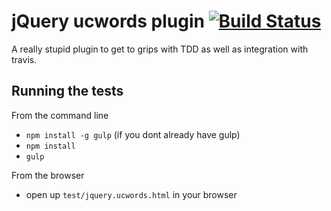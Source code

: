 # jQuery ucwords plugin [![Build Status](https://travis-ci.org/alanablett/jquery-ucwords.svg?branch=master)](https://travis-ci.org/alanablett/jquery-ucwords)

A really stupid plugin to get to grips with TDD as well as integration with travis.

## Running the tests

From the command line
* `npm install -g gulp` (if you dont already have gulp)
* `npm install`
* `gulp`

From the browser
* open up `test/jquery.ucwords.html` in your browser
